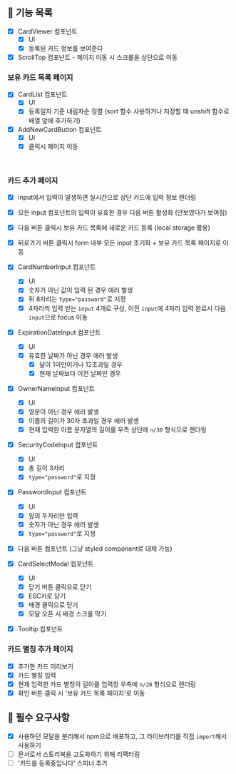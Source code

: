 ## 🐾 기능 목록

- [x] CardViewer 컴포넌트
  - [x] UI
  - [x] 등록된 카드 정보를 보여준다
- [x] ScrollTop 컴포넌트 - 페이지 이동 시 스크롤을 상단으로 이동

### 보유 카드 목록 페이지

- [x] CardList 컴포넌트
  - [x] UI
  - [x] 등록일자 기준 내림차순 정렬 (sort 함수 사용하거나 저장할 때 unshift 함수로 배열 앞에 추가하기)
- [x] AddNewCardButton 컴포넌트
  - [x] UI
  - [x] 클릭시 페이지 이동

<br/>

### 카드 추가 페이지

- [x] input에서 입력이 발생하면 실시간으로 상단 카드에 입력 정보 렌더링
- [x] 모든 input 컴포넌트의 입력이 유효한 경우 다음 버튼 활성화 (안보였다가 보여짐)
- [x] 다음 버튼 클릭시 보유 카드 목록에 새로운 카드 등록 (local storage 활용)
- [x] 뒤로가기 버튼 클릭시 form 내부 모든 input 초기화 + 보유 카드 목록 페이지로 이동

- [x] CardNumberInput 컴포넌트
  - [x] UI
  - [x] 숫자가 아닌 값이 입력 된 경우 에러 발생
  - [x] 뒤 8자리는 `type="password"`로 지정
  - [x] 4자리씩 입력 받는 `input` 4개로 구성, 이전 `input`에 4자리 입력 완료시 다음 `input`으로 focus 이동
- [x] ExpirationDateInput 컴포넌트
  - [x] UI
  - [x] 유효한 날짜가 아닌 경우 에러 발생
    - [x] 달이 1미만이거나 12초과일 경우
    - [x] 현재 날짜보다 이전 날짜인 경우
- [x] OwnerNameInput 컴포넌트
  - [x] UI
  - [x] 영문이 아닌 경우 에러 발생
  - [x] 이름의 길이가 30자 초과일 경우 에러 발생
  - [x] 현재 입력한 이름 문자열의 길이를 우측 상단에 `n/30` 형식으로 렌더링
- [x] SecurityCodeInput 컴포넌트
  - [x] UI
  - [x] 총 길이 3자리
  - [x] `type="password"`로 지정
- [x] PasswordInput 컴포넌트
  - [x] UI
  - [x] 앞의 두자리만 입력
  - [x] 숫자가 아닌 경우 에러 발생
  - [x] `type="password"`로 지정
- [x] 다음 버튼 컴포넌트 (그냥 styled component로 대체 가능)
- [x] CardSelectModal 컴포넌트
  - [x] UI
  - [x] 닫기 버튼 클릭으로 닫기
  - [x] ESC키로 닫기
  - [x] 배경 클릭으로 닫기
  - [x] 모달 오픈 시 배경 스크롤 막기
- [x] Tooltip 컴포넌트

### 카드 별칭 추가 페이지

- [x] 추가한 카드 미리보기
- [x] 카드 별칭 입력
- [x] 현재 입력한 카드 별칭의 길이를 입력창 우측에 `n/20` 형식으로 렌더링
- [x] 확인 버튼 클릭 시 '보유 카드 목록 페이지'로 이동

## 🐾 필수 요구사항

- [x] 사용하던 모달을 분리해서 npm으로 배포하고, 그 라이브러리를 직접 `import`해서 사용하기
- [ ] 문서로서 스토리북을 고도화하기 위해 리팩터링
- [ ] '카드를 등록중입니다' 스피너 추가
